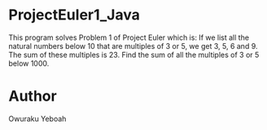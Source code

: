 # ProjectEuler1_Java
This program solves Problem 1 of Project Euler which is: If we list all the natural numbers below 10 that are multiples of 3 or 5, we get 3, 5, 6 and 9. The sum of these multiples is 23. Find the sum of all the multiples of 3 or 5 below 1000.
# Author
Owuraku Yeboah

